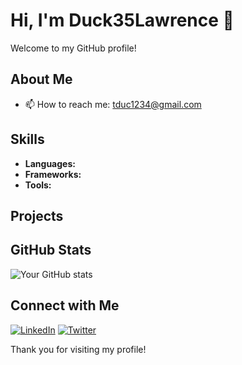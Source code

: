 # Hi, I'm Duck35Lawrence 👋

Welcome to my GitHub profile!

## About Me

- 📫 How to reach me: tduc1234@gmail.com

## Skills

- **Languages:**
- **Frameworks:**
- **Tools:**

## Projects

## GitHub Stats

![Your GitHub stats](https://github-readme-stats.vercel.app/api?username=duck35lawrence&show_icons=true&theme=radical)

## Connect with Me

[![LinkedIn](https://img.shields.io/badge/-LinkedIn-blue)](https://www.linkedin.com/in/your-linkedin-profile)
[![Twitter](https://img.shields.io/badge/-Twitter-1DA1F2)](https://twitter.com/your-twitter-handle)

Thank you for visiting my profile!
